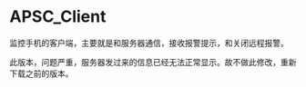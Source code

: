 APSC_Client
===========

监控手机的客户端，主要就是和服务器通信，接收报警提示，和关闭远程报警。



此版本，问题严重，服务器发过来的信息已经无法正常显示。故不做此修改，重新下载之前的版本。
